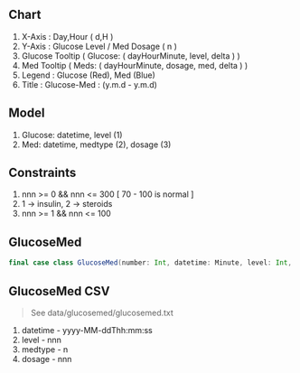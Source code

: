 Chart
-----
1. X-Axis : Day,Hour ( d,H )
2. Y-Axis : Glucose Level / Med Dosage ( n )
3. Glucose Tooltip ( Glucose: ( dayHourMinute, level, delta ) )
4. Med Tooltip ( Meds: ( dayHourMinute, dosage, med, delta ) )
5. Legend : Glucose (Red), Med (Blue)
6. Title : Glucose-Med : (y.m.d - y.m.d)

Model
-----
1. Glucose: datetime, level (1)
2. Med: datetime, medtype (2), dosage (3)

Constraints
-----------
1. nnn >= 0 && nnn <= 300 [ 70 - 100 is normal ]
2. 1 -> insulin, 2 -> steroids
3. nnn >= 1 && nnn <= 100

GlucoseMed
----------
```scala
final case class GlucoseMed(number: Int, datetime: Minute, level: Int, medtype: MedType.Value, dosage: Int)
```

GlucoseMed CSV
--------------
>See data/glucosemed/glucosemed.txt
1. datetime - yyyy-MM-ddThh:mm:ss
2. level - nnn
3. medtype - n
4. dosage - nnn